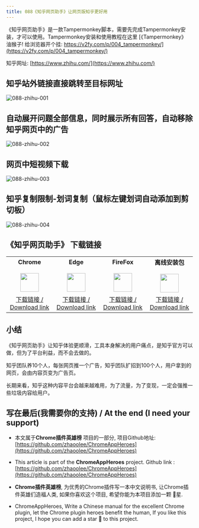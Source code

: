 ```yaml
---
title: 088《知乎网页助手》让网页版知乎更好用
---
```



《知乎网页助手》是一款Tampermonkey脚本，需要先完成Tampermonkey安装，才可以使用。Tampermonkey安装和使用教程在这里 [《Tampermonkey》 油猴子! 给浏览器开个挂: https://v2fy.com/p/004_tampermonkey/](https://v2fy.com/p/004_tampermonkey/)

知乎网址:  [https://www.zhihu.com/](https://www.zhihu.com/)



## 知乎站外链接直接跳转至目标网址



![088-zhihu-001](https://v2fy.com/asset/0i/ChromeAppHeroes/page/088-zhihu-2020-12-19.assets/088-zhihu-001.gif)



## 自动展开问题全部信息，同时展示所有回答，自动移除知乎网页中的广告

![088-zhihu-002](https://v2fy.com/asset/0i/ChromeAppHeroes/page/088-zhihu-2020-12-19.assets/088-zhihu-002.gif)









## 网页中短视频下载



![088-zhihu-003](https://v2fy.com/asset/0i/ChromeAppHeroes/page/088-zhihu-2020-12-19.assets/088-zhihu-003.gif)

## 知乎复制限制-划词复制（鼠标左键划词自动添加到剪切板）



![088-zhihu-004](https://v2fy.com/asset/0i/ChromeAppHeroes/page/088-zhihu-2020-12-19.assets/088-zhihu-004.gif)






## 《知乎网页助手》 下载链接

<table style="table-layout: fixed;">
<tbody>
<tr>
<td><div style="text-align: center;"><div style="font-weight: bold">Chrome</div><br/><div><img  style="width:50px; height:auto;" src="https://v2fy.com/asset/0i/ChromeAppHeroes/page/001_markdown_here.assets/chromeappheroes-chrome-icon.png"/></div></div></td>
<td><div style="text-align: center;" ><div style="font-weight: bold">Edge</div><br/><div><img style="width:50px; height:auto;" src="https://v2fy.com/asset/0i/ChromeAppHeroes/page/001_markdown_here.assets/chromeappheroes-edge-icon.png"/></div></div></td>
<td><div style="text-align: center;" ><div style="font-weight: bold">FireFox</div><br/><div><img  style="width:50px; height:auto;" src="https://v2fy.com/asset/0i/ChromeAppHeroes/page/001_markdown_here.assets/chromeappheroes-firefox-icon.png"/></div></div></td>
<td><div style="text-align: center;" ><div style="font-weight: bold">离线安装包</div><br/><div><img  style="width:50px; height:auto;" src="https://v2fy.com/asset/0i/ChromeAppHeroes/page/001_markdown_here.assets/chromeappheroes-github-download.png"/></div></div></td>
</tr>
<tr>
<td>
<div style="text-align: center;">
<a  href="https://greasyfork.org/zh-CN/scripts/384172-%E7%9F%A5%E4%B9%8E%E7%BD%91%E9%A1%B5%E5%8A%A9%E6%89%8B">下载链接 / Download link</a>
</div>
</td>
<td>
<div style="text-align: center;"><a  href="https://greasyfork.org/zh-CN/scripts/384172-%E7%9F%A5%E4%B9%8E%E7%BD%91%E9%A1%B5%E5%8A%A9%E6%89%8B">下载链接 / Download link</a></div>
</td>
<td>
<div style="text-align: center;"><a  href="https://greasyfork.org/zh-CN/scripts/384172-%E7%9F%A5%E4%B9%8E%E7%BD%91%E9%A1%B5%E5%8A%A9%E6%89%8B">下载链接 / Download link</a></div>
</td>
<td>
<div style="text-align: center;"><a  href="https://cdn.jsdelivr.net/gh/zhaoolee/ChromeAppHeroes/backup/088-zhihu.zip">下载链接 / Download link</a></div>
</td>
</tr>
</tbody>
</table>


## 小结

《知乎网页助手》让知乎体验更顺滑，工具本身解决的用户痛点，是知乎官方可以做，但为了平台利益，而不会去做的。

知乎团队养10个人，每张网页推一个广告，知乎团队扩招到100个人，用户拿到的网页，会由内容页变为广告页。

长期来看，知乎这种内容平台会越来越难用，为了流量，为了变现，一定会强推一些垃圾内容给用户。



## 写在最后(我需要你的支持) / At the end (I need your support)

- 本文属于**Chrome插件英雄榜** 项目的一部分, 项目Github地址: [https://github.com/zhaoolee/ChromeAppHeroes](https://github.com/zhaoolee/ChromeAppHeroes)


- This article is part of the **ChromeAppHeroes** project. Github link : [https://github.com/zhaoolee/ChromeAppHeroes](https://github.com/zhaoolee/ChromeAppHeroes) 

- **Chrome插件英雄榜**, 为优秀的Chrome插件写一本中文说明书, 让Chrome插件英雄们造福人类, 如果你喜欢这个项目, 希望你能为本项目添加一颗 🌟星.

- ChromeAppHeroes, Write a Chinese manual for the excellent Chrome plugin, let the Chrome plugin heroes benefit the human, If you like this project, I hope you can add a star 🌟 to this project.

